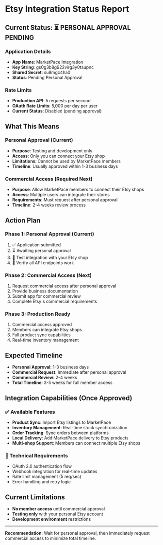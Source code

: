 # Etsy Integration Status Report

## Current Status: ⏳ PERSONAL APPROVAL PENDING

### Application Details
- **App Name**: MarketPace Integration
- **Key String**: gs0g3b8g922virg3y0taupnc
- **Shared Secret**: su8mgc4ha0
- **Status**: Pending Personal Approval

### Rate Limits
- **Production API**: 5 requests per second
- **OAuth Rate Limits**: 5,000 per day per user
- **Current Status**: Disabled (pending approval)

## What This Means

### Personal Approval (Current)
- **Purpose**: Testing and development only
- **Access**: Only you can connect your Etsy shop
- **Limitations**: Cannot be used by MarketPace members
- **Timeline**: Usually approved within 1-3 business days

### Commercial Access (Required Next)
- **Purpose**: Allow MarketPace members to connect their Etsy shops
- **Access**: Multiple users can integrate their stores
- **Requirements**: Must request after personal approval
- **Timeline**: 2-4 weeks review process

## Action Plan

### Phase 1: Personal Approval (Current)
1. ✅ Application submitted
2. ⏳ Awaiting personal approval
3. 🔄 Test integration with your Etsy shop
4. 🔄 Verify all API endpoints work

### Phase 2: Commercial Access (Next)
1. Request commercial access after personal approval
2. Provide business documentation
3. Submit app for commercial review
4. Complete Etsy's commercial requirements

### Phase 3: Production Ready
1. Commercial access approved
2. Members can integrate Etsy shops
3. Full product sync capabilities
4. Real-time inventory management

## Expected Timeline
- **Personal Approval**: 1-3 business days
- **Commercial Request**: Immediate after personal approval
- **Commercial Review**: 2-4 weeks
- **Total Timeline**: 3-5 weeks for full member access

## Integration Capabilities (Once Approved)

### ✅ Available Features
- **Product Sync**: Import Etsy listings to MarketPace
- **Inventory Management**: Real-time stock synchronization
- **Order Tracking**: Sync orders between platforms
- **Local Delivery**: Add MarketPace delivery to Etsy products
- **Multi-shop Support**: Members can connect multiple Etsy shops

### 🔧 Technical Requirements
- OAuth 2.0 authentication flow
- Webhook integration for real-time updates
- Rate limit management (5 req/sec)
- Error handling and retry logic

## Current Limitations
- **No member access** until commercial approval
- **Testing only** with your personal Etsy account
- **Development environment** restrictions

---
**Recommendation**: Wait for personal approval, then immediately request commercial access to minimize total timeline.